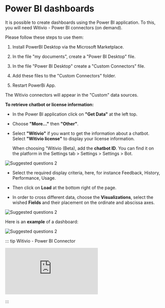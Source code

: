 # Power BI dashboards


It is possible to create dashboards using the Power BI application. To this, you
will need Witivio - Power BI connectors (on demand).

Please follow these steps to use them:

1) Install PowerBI Desktop via the Microsoft Marketplace.

2) In the file "my documents", create a "Power BI Desktop" file.

3) In the file "Power BI Desktop" create a "Custom Connectors" file.

4) Add these files to the "Custom Connectors" folder.

5)  Restart PowerBi App.

The Witivio connectors will appear in the "Custom" data sources.

**To retrieve chatbot or license information:**

-   In the Power BI application click on **"Get Data"** at the left top.

-   Choose **"More..."** then **"Other"**.

-   Select **"Witivio"** if you want to get the information about a chatbot. 
Select **"Witivio license"** to display your license information.

    When choosing "Witivio (Beta), add the **chatbot ID**. You can find it on the
    platform in the Settings tab > Settings > Settings > Bot.
    
<div class="image_center">
  <img :src="$withBase('/assets/img/en/dashboards/power1.png')" alt="Suggested questions 2">
</div>



- Select the required display criteria, here, for instance Feedback, History, Performance, Usage.

- Then click on **Load** at the bottom right of the page. 

- In order to cross different data, choose the **Visualizations**, select the wished **Fields** and their placement on the ordinate and abscissa axes.

<div class="image_center">
  <img :src="$withBase('/assets/img/en/dashboards/power2.png')" alt="Suggested questions 2">
</div>


Here is an **example** of a dashboard:

<div class="image_center">
  <img :src="$withBase('/assets/img/en/dashboards/power3.png')" alt="Suggested questions 2">
</div>


::: tip Witivio - Power BI Connector
<br style="margin: .5rem 0;" >

<iframe class="video_embed" src="https://www.youtube.com/embed/HzBxMijszjQ?list=PLRFG2FXmQTR_EV3iWJ9HL2Go95WhNq9Qb" frameborder="0" allow="accelerometer; autoplay; encrypted-media; gyroscope; picture-in-picture" allowfullscreen></iframe>
<br style="margin: .5rem 0;" >

:::


